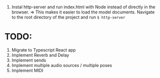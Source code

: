 1. Instal http-server and run index.html with Node instead of directly in the browser. => This makes it easier to load the model documents. Navigate to the root directory of the project and run `$ http-server`


# TODO:
1. Migrate to Typescript React app
2. Implement Reverb and Delay
3. Implement sends
4. Implement multiple audio sources / multiple poses
5. Implement MIDI